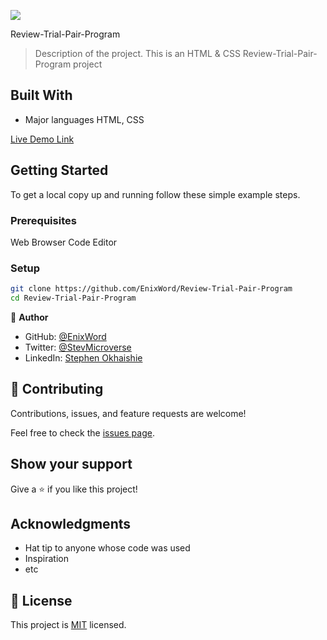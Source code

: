 ![](https://img.shields.io/badge/Microverse-blueviolet)

 Review-Trial-Pair-Program

> Description of the project.
This is an HTML & CSS Review-Trial-Pair-Program project

## Built With
- Major languages HTML, CSS

[Live Demo Link](https://github.com/EnixWord/Review-Trial-Pair-Program)


## Getting Started

To get a local copy up and running follow these simple example steps.

### Prerequisites
Web Browser
Code Editor
### Setup
~~~bash
git clone https://github.com/EnixWord/Review-Trial-Pair-Program
cd Review-Trial-Pair-Program
~~~






👤 **Author**

- GitHub: [@EnixWord](https://github.com/EnixWord)
- Twitter: [@StevMicroverse](https://twitter.com/StevMicroverse)
- LinkedIn: [Stephen Okhaishie](https://www.linkedin.com/in/stephen-okhaishie-3baa19255/)



## 🤝 Contributing

Contributions, issues, and feature requests are welcome!

Feel free to check the [issues page](../../issues/).

## Show your support

Give a ⭐️ if you like this project!

## Acknowledgments

- Hat tip to anyone whose code was used
- Inspiration
- etc

## 📝 License

This project is [MIT](./MIT.md) licensed.